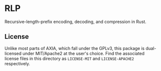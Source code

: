 # RLP

Recursive-length-prefix encoding, decoding, and compression in Rust.

## License

Unlike most parts of AXIA, which fall under the GPLv3, this package is dual-licensed under MIT/Apache2 at the user's choice.
Find the associated license files in this directory as `LICENSE-MIT` and `LICENSE-APACHE2` respectively.
